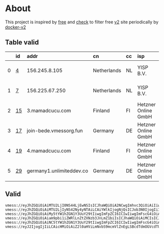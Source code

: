 
# About

This project is inspired by [free](https://github.com/freefq/free) and [check](https://github.com/yeahwu/check) to filter free [v2](https://github.com/v2fly/v2ray-core) site periodically by [docker-v2](https://hub.docker.com/r/v2ray/official)

    

## Table valid
|    | id                   | addr                     | cn          | cc   | isp                 | ip                    | chatgpt          |
|---:|:---------------------|:-------------------------|:------------|:-----|:--------------------|:----------------------|:-----------------|
|  0 | [4](config/4.json)   | 156.245.8.105            | Netherlands | NL   | YISP B.V.           | 154.84.1.128          | Yes (Region: NL) |
|  1 | [7](config/7.json)   | 156.225.67.250           | Netherlands | NL   | YISP B.V.           | 154.84.1.36           | Yes (Region: NL) |
|  2 | [15](config/15.json) | 3.mamadcucu.com          | Finland     | FI   | Hetzner Online GmbH | 2a01:4f9:c011:752c::1 | Yes (Region: FI) |
|  3 | [17](config/17.json) | join-bede.vmessorg.fun   | Germany     | DE   | Hetzner Online GmbH | 2a01:4f8:192:348a::2  | Yes (Region: DE) |
|  4 | [19](config/19.json) | 4.mamadcucu.com          | Finland     | FI   | Hetzner Online GmbH | 2a01:4f9:c011:605c::1 | Yes (Region: FI) |
|  5 | [29](config/29.json) | germany1.unlimiteddev.co | Germany     | DE   | Hetzner Online GmbH | 116.202.230.160       | Yes (Region: DE) |

## Valid
```
vmess://eyJhZGQiOiAiMTU2LjI0NS44LjEwNSIsICJhaWQiOiA2NCwgImhvc3QiOiAiIiwgImlkIjogImZlNWY2OWU3LWUxODMtNDM5Yi05NTBiLTk2NjFlZjA2NTFmMiIsICJuZXQiOiAidGNwIiwgInBhdGgiOiAiIiwgInBvcnQiOiAzMDc3OSwgInBzIjogImdpdGh1Yi5jb20vZnJlZWZxIC0gXHU5OTk5XHU2ZTJmICA0IiwgInRscyI6ICIiLCAidHlwZSI6ICJhdXRvIiwgInNlY3VyaXR5IjogImF1dG8iLCAic2tpcC1jZXJ0LXZlcmlmeSI6IHRydWUsICJzbmkiOiAiIn0=
vmess://eyJhZGQiOiAiMTU2LjIyNS42Ny4yNTAiLCAiYWlkIjogNjQsICJob3N0IjogIiIsICJpZCI6ICIzZmQ2MzdhZC00NmZlLTRmODUtYTZlOC04NmIwMGJjYTExMjIiLCAibmV0IjogInRjcCIsICJwYXRoIjogIiIsICJwb3J0IjogNDk5MjAsICJwcyI6ICJnaXRodWIuY29tL2ZyZWVmcSAtIFx1NTM1N1x1OTc1ZSAgNyIsICJ0bHMiOiAiIiwgInR5cGUiOiAiYXV0byIsICJzZWN1cml0eSI6ICJhdXRvIiwgInNraXAtY2VydC12ZXJpZnkiOiB0cnVlLCAic25pIjogIiJ9
vmess://eyJhZGQiOiAiMy5tYW1hZGN1Y3UuY29tIiwgImFpZCI6ICIwIiwgImFscG4iOiAiIiwgImZwIjogIiIsICJob3N0IjogIjMubWFtYWRjdWN1LmNvbSIsICJpZCI6ICI5MjkzNDRlMS00NzNjLTRmZWItYjg2Yi1mZGUzZWUxY2NkMTYiLCAibmV0IjogIndzIiwgInBhdGgiOiAiL0Fyc2FsYW5UYXVCb3QiLCAicG9ydCI6ICIyMDg2IiwgInBzIjogImdpdGh1Yi5jb20vZnJlZWZxIC0gXHU3ZjhlXHU1NmZkQ2xvdWRGbGFyZVx1NTE2Y1x1NTNmOENETlx1ODI4Mlx1NzBiOSAxNSIsICJzY3kiOiAiYXV0byIsICJzbmkiOiAiIiwgInRscyI6ICIiLCAidHlwZSI6ICIiLCAidiI6ICIyIn0=
vmess://eyJhZGQiOiAiam9pbi1iZWRlLnZtZXNzb3JnLmZ1biIsICJhaWQiOiAiMCIsICJhbHBuIjogIiIsICJmcCI6ICIiLCAiaG9zdCI6ICIiLCAiaWQiOiAiNTk0NzgwZWEtMWQyMC00NTk4LTllYzEtZGRjMjIyMDA4ODhkIiwgIm5ldCI6ICJ3cyIsICJwYXRoIjogIi8iLCAicG9ydCI6ICI4MCIsICJwcyI6ICJnaXRodWIuY29tL2ZyZWVmcSAtIFx1OWE2Y1x1Njc2NVx1ODk3Zlx1NGU5YVRtbmV0XHU1OTI3XHU5YTZjXHU3NTM1XHU4YmFmIDE3IiwgInNjeSI6ICJhdXRvIiwgInNuaSI6ICIiLCAidGxzIjogIiIsICJ0eXBlIjogIiIsICJ2IjogIjIifQ==
vmess://eyJhZGQiOiAiNC5tYW1hZGN1Y3UuY29tIiwgImFpZCI6ICIwIiwgImFscG4iOiAiIiwgImZwIjogIiIsICJob3N0IjogIjQubWFtYWRjdWN1LmNvbSIsICJpZCI6ICI1MWJhNWE5YS00YjdjLTRjNjItYjRhZS0wZTUzZWM4ZDMwMjQiLCAibmV0IjogIndzIiwgInBhdGgiOiAiL0Fyc2FsYW5UYXVCb3QiLCAicG9ydCI6ICI4ODgwIiwgInBzIjogImdpdGh1Yi5jb20vZnJlZWZxIC0gXHU3ZjhlXHU1NmZkQ2xvdWRGbGFyZVx1NTE2Y1x1NTNmOENETlx1ODI4Mlx1NzBiOSAxOSIsICJzY3kiOiAiYXV0byIsICJzbmkiOiAiIiwgInRscyI6ICIiLCAidHlwZSI6ICIiLCAidiI6ICIyIn0=
vmess://eyJ2IjogIjIiLCAicHMiOiAiZ2l0aHViLmNvbS9mcmVlZnEgLSBcdTdmOGVcdTU2ZmRDbG91ZEZsYXJlXHU4MjgyXHU3MGI5IDI5IiwgImFkZCI6ICJnZXJtYW55MS51bmxpbWl0ZWRkZXYuY28iLCAicG9ydCI6ICI4MCIsICJpZCI6ICI5N2VhNzlhNi02MTVjLTRhZDctODA4My00ZjNiNDljYmU4YTIiLCAiYWlkIjogIjAiLCAic2N5IjogImF1dG8iLCAibmV0IjogIndzIiwgInR5cGUiOiAibm9uZSIsICJob3N0IjogImdlcm1hbnkxLnVubGltaXRlZGRldi5jbyIsICJwYXRoIjogIi8iLCAidGxzIjogIiIsICJzbmkiOiAiIiwgImFscG4iOiAiIn0=
```

